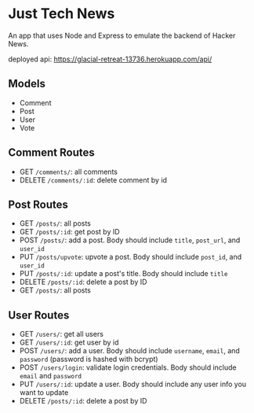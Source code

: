 # Just Tech News

An app that uses Node and Express to emulate the backend of Hacker News.

deployed api: https://glacial-retreat-13736.herokuapp.com/api/

## Models
* Comment
* Post
* User
* Vote

## Comment Routes
* GET `/comments/`: all comments
* DELETE `/comments/:id`: delete comment by id

## Post Routes
* GET `/posts/`: all posts
* GET `/posts/:id`: get post by ID
* POST `/posts/`: add a post. Body should include `title`, `post_url`, and `user_id`
* PUT `/posts/upvote`: upvote a post. Body should include `post_id`, and `user_id`
* PUT `/posts/:id`: update a post's title. Body should include `title`
* DELETE `/posts/:id`: delete a post by ID
* GET `/posts/`: all posts

## User Routes
* GET `/users/`: get all users
* GET `/users/:id`: get user by id
* POST `/users/`: add a user. Body should include `username`, `email`, and `password` (password is hashed with bcrypt)
* POST `/users/login`: validate login credentials. Body should include `email` and `password`
* PUT `/users/:id`: update a user. Body should include any user info you want to update
* DELETE `/posts/:id`: delete a post by ID



